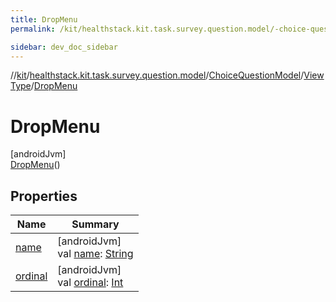 ```yaml
---
title: DropMenu
permalink: /kit/healthstack.kit.task.survey.question.model/-choice-question-model/-view-type/-drop-menu/index.html

sidebar: dev_doc_sidebar
---
```

//[kit](../../../../../kit.html)/[healthstack.kit.task.survey.question.model](../../../index.html)/[ChoiceQuestionModel](../../index.html)/[ViewType](../index.html)/[DropMenu](index.html)



# DropMenu



[androidJvm]\
[DropMenu](index.html)()



## Properties


| Name | Summary |
|---|---|
| [name](../../../../healthstack.kit.ui.util/-interaction-type/-n-o-t-h-i-n-g/index.html#-372974862%2FProperties%2F-106109196) | [androidJvm]<br>val [name](../../../../healthstack.kit.ui.util/-interaction-type/-n-o-t-h-i-n-g/index.html#-372974862%2FProperties%2F-106109196): [String](https://kotlinlang.org/api/latest/jvm/stdlib/kotlin/-string/index.html) |
| [ordinal](../../../../healthstack.kit.ui.util/-interaction-type/-n-o-t-h-i-n-g/index.html#-739389684%2FProperties%2F-106109196) | [androidJvm]<br>val [ordinal](../../../../healthstack.kit.ui.util/-interaction-type/-n-o-t-h-i-n-g/index.html#-739389684%2FProperties%2F-106109196): [Int](https://kotlinlang.org/api/latest/jvm/stdlib/kotlin/-int/index.html) |

